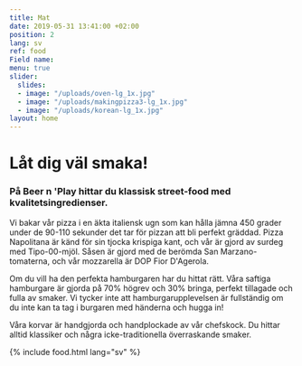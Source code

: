```yaml
---
title: Mat
date: 2019-05-31 13:41:00 +02:00
position: 2
lang: sv
ref: food
Field name: 
menu: true
slider:
  slides:
  - image: "/uploads/oven-lg_1x.jpg"
  - image: "/uploads/makingpizza3-lg_1x.jpg"
  - image: "/uploads/korean-lg_1x.jpg"
layout: home
---
```


# Låt dig väl smaka!

### På Beer n 'Play hittar du klassisk street-food med kvalitetsingredienser.

Vi bakar vår pizza i en äkta italiensk ugn som kan hålla jämna 450 grader under de 90-110 sekunder det tar för pizzan att bli perfekt gräddad. Pizza Napolitana är känd för sin tjocka krispiga kant, och vår är gjord av surdeg med Tipo-00-mjöl. Såsen är gjord med de berömda San Marzano-tomaterna, och vår mozzarella är DOP Fior D'Agerola.

Om du vill ha den perfekta hamburgaren har du hittat rätt. Våra saftiga hamburgare är gjorda på 70% högrev och 30% bringa, perfekt tillagade och fulla av smaker. Vi tycker inte att hamburgarupplevelsen är fullständig om du inte kan ta tag i burgaren med händerna och hugga in!

Våra korvar är handgjorda och handplockade av vår chefskock. Du hittar alltid klassiker och några icke-traditionella överraskande smaker.

{% include food.html lang="sv" %}

